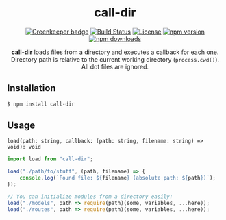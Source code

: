 <div align="center">
  <h1>call-dir</h1>

[![Greenkeeper badge](https://badges.greenkeeper.io/Bartozzz/call-dir.svg)](https://greenkeeper.io/)
[![Build Status](https://img.shields.io/travis/Bartozzz/call-dir.svg)](https://travis-ci.org/Bartozzz/call-dir/)
[![License](https://img.shields.io/github/license/Bartozzz/call-dir.svg)](LICENSE)
[![npm version](https://img.shields.io/npm/v/call-dir.svg)](https://www.npmjs.com/package/call-dir)
[![npm downloads](https://img.shields.io/npm/dt/call-dir.svg)](https://www.npmjs.com/package/call-dir)
  <br>

**call-dir** loads files from a directory and executes a callback for each one. Directory path is relative to the current working directory (`process.cwd()`). All dot files are ignored.
</div>

## Installation

```bash
$ npm install call-dir
```

## Usage

`load(path: string, callback: (path: string, filename: string) => void): void`

```javascript
import load from "call-dir";

load("./path/to/stuff", (path, filename) => {
    console.log(`Found file: ${filename} (absolute path: ${path})`);
});

// You can initialize modules from a directory easily:
load("./models", path => require(path)(some, variables, ...here));
load("./routes", path => require(path)(some, variables, ...here));
```
